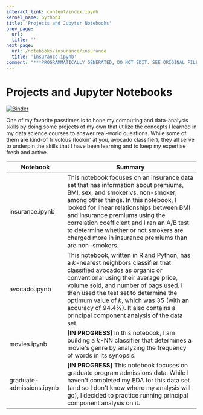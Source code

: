 ```yaml
---
interact_link: content/index.ipynb
kernel_name: python3
title: 'Projects and Jupyter Notebooks'
prev_page:
  url: 
  title: ''
next_page:
  url: /notebooks/insurance/insurance
  title: 'insurance.ipynb'
comment: "***PROGRAMMATICALLY GENERATED, DO NOT EDIT. SEE ORIGINAL FILES IN /content***"
---
```


# Projects and Jupyter Notebooks

<left>[![Binder](https://mybinder.org/badge_logo.svg)](https://mybinder.org/v2/gh/chrispyles/jupyter/master?filepath=content%2Fnotebooks)</left>

One of my favorite passtimes is to hone my computing and data-analysis skills by doing some projects of my own that utilize the concepts I learned in my data science courses to answer real-world questions. While some of them are kind-of frivolous (lookin' at you, avocado classifier), they all serve to underpin the skills that I have been learning and to keep my expertise fresh and active.

| Notebook | Summary |
|-----|-----|
| insurance.ipynb | This notebook focuses on an insurance data set that has information about premiums, BMI, sex, and smoker vs. non-smoker, among other things. In this notebook, I looked for linear relationships between BMI and insurance premiums using the correlation coefficient and I ran an A/B test to determine whether or not smokers are charged more in insurance premiums than are non-smokers. |
| avocado.ipynb | This notebook, written in R and Python, has a $k$-nearest neighbors classifier that classified avocados as organic or conventional using their average price, volume sold, and number of bags used. I then used the test set to determine the optimum value of $k$, which was 35 (with an accuracy of 94.4%). It also contains a principal component analysis of the data set. |
| movies.ipynb | **\[IN PROGRESS\]** In this notebook, I am building a $k$-NN classifier that determines a movie's genre by analyzing the frequency of words in its synopsis. |
| graduate-admissions.ipynb | **\[IN PROGRESS\]** This notebook focuses on graduate program admissions data. While I haven't completed my EDA for this data set (and so I don't know where my analysis will go), I decided to practice running principal component analysis on it. |
